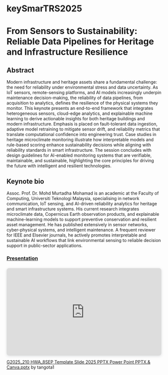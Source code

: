# keySmarTRS2025


# From Sensors to Sustainability: Reliable Data Pipelines for Heritage and Infrastructure Resilience
## Abstract

Modern infrastructure and heritage assets share a fundamental challenge: the need for reliability under environmental stress and data uncertainty. As IoT sensors, remote-sensing platforms, and AI models increasingly underpin maintenance decision-making, the reliability of data pipelines, from acquisition to analytics, defines the resilience of the physical systems they monitor. This keynote presents an end-to-end framework that integrates heterogeneous sensors, cloud-edge analytics, and explainable machine learning to derive actionable insights for both heritage buildings and modern infrastructure. Emphasis is placed on fault-tolerant data ingestion, adaptive model retraining to mitigate sensor drift, and reliability metrics that translate computational confidence into engineering trust. Case studies in heritage microclimate monitoring illustrate how interpretable models and rule-based scoring enhance sustainability decisions while aligning with reliability standards in smart infrastructure. The session concludes with design guidelines for AI-enabled monitoring systems that are verifiable, maintainable, and sustainable, highlighting the core principles for driving the future with intelligent and resilient technologies.

## Keynote bio

Assoc. Prof. Dr. Mohd Murtadha Mohamad is an academic at the Faculty of Computing, Universiti Teknologi Malaysia, specialising in network communication, IoT sensing, and AI-driven reliability analytics for heritage and smart infrastructure systems. His current research integrates microclimate data, Copernicus Earth observation products, and explainable machine-learning models to support preventive conservation and resilient asset management. He has published extensively in sensor networks, cyber-physical systems, and intelligent maintenance. A frequent reviewer for IEEE and Elsevier journals, he actively promotes interpretable and sustainable AI workflows that link environmental sensing to reliable decision support in public-sector applications.

### [Presentation](https://www.canva.com/design/DAG226Lcc1c/wGOzLflaudC-CHF0PIT6vw/view?utm_content=DAG226Lcc1c&utm_campaign=designshare&utm_medium=link2&utm_source=uniquelinks&utlId=h504b90bf4f)



<div style="position: relative; width: 100%; height: 0; padding-top: 56.2500%;
 padding-bottom: 0; box-shadow: 0 2px 8px 0 rgba(63,69,81,0.16); margin-top: 1.6em; margin-bottom: 0.9em; overflow: hidden;
 border-radius: 8px; will-change: transform;">
  <iframe loading="lazy" style="position: absolute; width: 100%; height: 100%; top: 0; left: 0; border: none; padding: 0;margin: 0;"
    src="https://www.canva.com/design/DAG226Lcc1c/GT2aY_PQUGtmH0bxcp3tNA/view?embed" allowfullscreen="allowfullscreen" allow="fullscreen">
  </iframe>
</div>
<a href="https:&#x2F;&#x2F;www.canva.com&#x2F;design&#x2F;DAG226Lcc1c&#x2F;GT2aY_PQUGtmH0bxcp3tNA&#x2F;view?utm_content=DAG226Lcc1c&amp;utm_campaign=designshare&amp;utm_medium=embeds&amp;utm_source=link" target="_blank" rel="noopener">G2025_210 HWA_8SEP Template Slide 2025 PPTX Power Point PPTX.&amp; Canva.pptx</a> by tangota1
